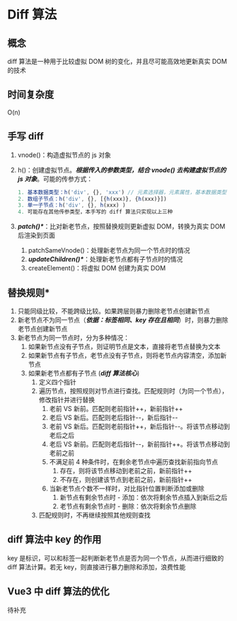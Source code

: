# Diff  算法

## 概念

diff 算法是一种用于比较虚拟 DOM 树的变化，并且尽可能高效地更新真实 DOM 的技术

## 时间复杂度

O(n)

## 手写 diff

1. vnode()：构造虚拟节点的 js 对象

2. h()：创建虚拟节点。***根据传入的参数类型，结合 vnode() 去构建虚拟节点的 js 对象***。可能的传参方式：

   ```js
   1. 基本数据类型：h('div', {}, 'xxx') // 元素选择器，元素属性，基本数据类型
   2. 数组子节点：h('div', {}, [{h(xxx)}, {h(xxx)}])
   3. 单一子节点：h('div', {}, h(xxx) )
   4. 可能存在其他传参类型，本手写的 diff 算法只实现以上三种
   ```

3. ***patch()\****：比对新老节点，按照替换规则更新虚拟 DOM，转换为真实 DOM 后渲染到页面

   1. patchSameVnode()：处理新老节点为同一个节点时的情况
   2. ***updateChildren()\****：处理新老节点都有子节点时的情况
   3. createElement()：将虚拟 DOM 创建为真实 DOM

## 替换规则*

1. 只能同级比较，不能跨级比较。如果跨层则暴力删除老节点创建新节点
2. 新老节点不为同一节点（***依据：标签相同、key 存在且相同***）时，则暴力删除老节点创建新节点
3. 新老节点为同一节点时，分为多种情况：
   1. 如果新节点没有子节点，则证明节点是文本，直接将老节点替换为文本
   2. 如果新节点有子节点，老节点没有子节点，则将老节点内容清空，添加新节点
   3. 如果新老节点都有子节点   (***diff 算法核心***)
      1. 定义四个指针
      2. 遍历节点，按照规则对节点进行查找。匹配规则时（为同一个节点），修改指针并进行替换
         1. 老前 VS 新前。匹配则老前指针++，新前指针++
         2. 老后 VS 新后。匹配则老后指针--，新后指针--
         3. 老前 VS 新后。匹配则老前指针++，新后指针--。将该节点移动到老后之后
         4. 老后 VS 新前。匹配则老后指针--，新前指针++。将该节点移动到老前之前
         5. 不满足前 4 种条件时，在剩余老节点中遍历查找新前指向节点
            1. 存在，则将该节点移动到老前之前，新前指针++
            2. 不存在，则创建该节点到老前之前，新前指针++
         7. 当新老节点个数不一样时，对比指针位置判断添加或删除
            1. 新节点有剩余节点时 - 添加：依次将剩余节点插入到新后之后
            2. 老节点有剩余节点时 - 删除：依次将剩余节点删除
      3. 匹配规则时，不再继续按照其他规则查找

## diff 算法中 key 的作用

key 是标识，可以和标签一起判断新老节点是否为同一个节点，从而进行细致的 diff 算法计算。若无 key，则直接进行暴力删除和添加，浪费性能

## Vue3 中 diff 算法的优化

待补充
